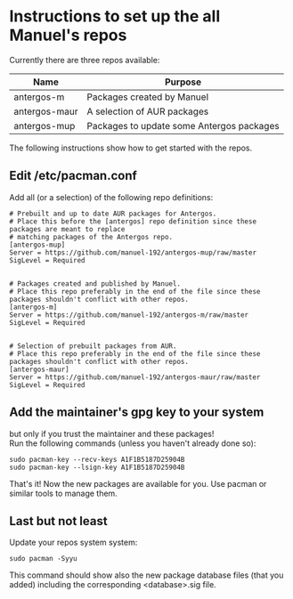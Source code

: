 # Instructions to set up the all Manuel's repos
Currently there are three repos available:

Name | Purpose
---- | -------
antergos-m | Packages created by Manuel
antergos-maur | A selection of AUR packages
antergos-mup | Packages to update some Antergos packages

The following instructions show how to get started with the repos.

## Edit /etc/pacman.conf
Add all (or a selection) of the following repo definitions:
```
# Prebuilt and up to date AUR packages for Antergos.
# Place this before the [antergos] repo definition since these packages are meant to replace
# matching packages of the Antergos repo.
[antergos-mup]
Server = https://github.com/manuel-192/antergos-mup/raw/master
SigLevel = Required


# Packages created and published by Manuel.
# Place this repo preferably in the end of the file since these packages shouldn't conflict with other repos.
[antergos-m]
Server = https://github.com/manuel-192/antergos-m/raw/master
SigLevel = Required


# Selection of prebuilt packages from AUR.
# Place this repo preferably in the end of the file since these packages shouldn't conflict with other repos.
[antergos-maur]
Server = https://github.com/manuel-192/antergos-maur/raw/master
SigLevel = Required
```
## Add the maintainer's gpg key to your system
but only if you trust the maintainer and these packages!<br>
Run the following commands (unless you haven't already done so):
```
sudo pacman-key --recv-keys A1F1B5187D25904B
sudo pacman-key --lsign-key A1F1B5187D25904B
```
That's it! Now the new packages are available for you. Use pacman or similar tools to manage them.
## Last but not least
Update your repos system system:
```
sudo pacman -Syyu
```
This command should show also the new package database files (that you added) including the corresponding \<database\>.sig file.
